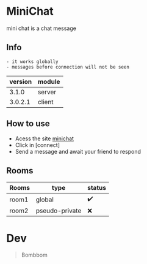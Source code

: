 # MiniChat
mini chat is a chat message

## Info 
	- it works globally
	- messages before connection will not be seen
|version| module |
|-------|--------|
|3.1.0| server |
|3.0.2.1| client |
## How to use

- Acess the site [minichat](https://minichannel.herokuapp.com/ClientWindow.html)
- Click in [connect]
- Send a message and await your friend to respond

## Rooms
| Rooms |type           | status  |
|-------|---------------|---------|
| room1 | global        |✔️|
| room2 | pseudo-private|❌|
# Dev
> Bombbom